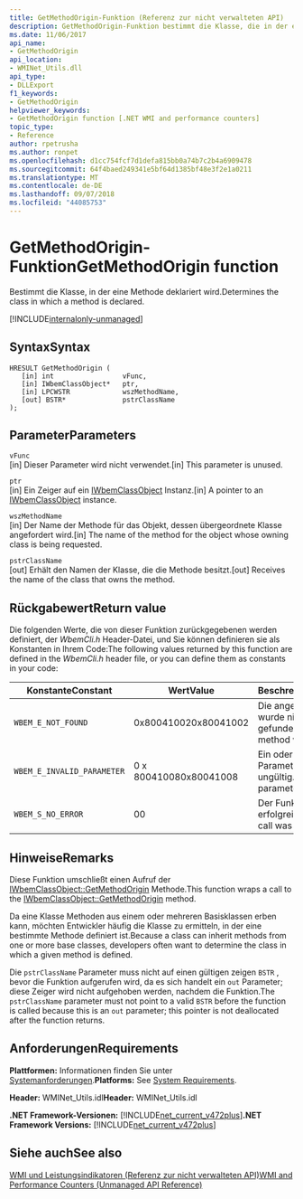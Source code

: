 ```yaml
---
title: GetMethodOrigin-Funktion (Referenz zur nicht verwalteten API)
description: GetMethodOrigin-Funktion bestimmt die Klasse, die in der eine Methode deklariert ist.
ms.date: 11/06/2017
api_name:
- GetMethodOrigin
api_location:
- WMINet_Utils.dll
api_type:
- DLLExport
f1_keywords:
- GetMethodOrigin
helpviewer_keywords:
- GetMethodOrigin function [.NET WMI and performance counters]
topic_type:
- Reference
author: rpetrusha
ms.author: ronpet
ms.openlocfilehash: d1cc754fcf7d1defa815bb0a74b7c2b4a6909478
ms.sourcegitcommit: 64f4baed249341e5bf64d1385bf48e3f2e1a0211
ms.translationtype: MT
ms.contentlocale: de-DE
ms.lasthandoff: 09/07/2018
ms.locfileid: "44085753"
---
```

# <a name="getmethodorigin-function"></a><span data-ttu-id="d80c4-103">GetMethodOrigin-Funktion</span><span class="sxs-lookup"><span data-stu-id="d80c4-103">GetMethodOrigin function</span></span>
<span data-ttu-id="d80c4-104">Bestimmt die Klasse, in der eine Methode deklariert wird.</span><span class="sxs-lookup"><span data-stu-id="d80c4-104">Determines the class in which a method is declared.</span></span>

[!INCLUDE[internalonly-unmanaged](../../../../includes/internalonly-unmanaged.md)]
    
## <a name="syntax"></a><span data-ttu-id="d80c4-105">Syntax</span><span class="sxs-lookup"><span data-stu-id="d80c4-105">Syntax</span></span>  
  
```  
HRESULT GetMethodOrigin (
   [in] int                 vFunc, 
   [in] IWbemClassObject*   ptr, 
   [in] LPCWSTR             wszMethodName,
   [out] BSTR*              pstrClassName
); 
```  

## <a name="parameters"></a><span data-ttu-id="d80c4-106">Parameter</span><span class="sxs-lookup"><span data-stu-id="d80c4-106">Parameters</span></span>

`vFunc`  
<span data-ttu-id="d80c4-107">[in] Dieser Parameter wird nicht verwendet.</span><span class="sxs-lookup"><span data-stu-id="d80c4-107">[in] This parameter is unused.</span></span>

`ptr`  
<span data-ttu-id="d80c4-108">[in] Ein Zeiger auf ein [IWbemClassObject](/windows/desktop/api/wbemcli/nn-wbemcli-iwbemclassobject) Instanz.</span><span class="sxs-lookup"><span data-stu-id="d80c4-108">[in] A pointer to an [IWbemClassObject](/windows/desktop/api/wbemcli/nn-wbemcli-iwbemclassobject) instance.</span></span>

`wszMethodName`  
<span data-ttu-id="d80c4-109">[in] Der Name der Methode für das Objekt, dessen übergeordnete Klasse angefordert wird.</span><span class="sxs-lookup"><span data-stu-id="d80c4-109">[in] The name of the method for the object whose owning class is being requested.</span></span> 

`pstrClassName`  
<span data-ttu-id="d80c4-110">[out] Erhält den Namen der Klasse, die die Methode besitzt.</span><span class="sxs-lookup"><span data-stu-id="d80c4-110">[out] Receives the name of the class that owns the method.</span></span>

## <a name="return-value"></a><span data-ttu-id="d80c4-111">Rückgabewert</span><span class="sxs-lookup"><span data-stu-id="d80c4-111">Return value</span></span>

<span data-ttu-id="d80c4-112">Die folgenden Werte, die von dieser Funktion zurückgegebenen werden definiert, der *WbemCli.h* Header-Datei, und Sie können definieren sie als Konstanten in Ihrem Code:</span><span class="sxs-lookup"><span data-stu-id="d80c4-112">The following values returned by this function are defined in the *WbemCli.h* header file, or you can define them as constants in your code:</span></span>

|<span data-ttu-id="d80c4-113">Konstante</span><span class="sxs-lookup"><span data-stu-id="d80c4-113">Constant</span></span>  |<span data-ttu-id="d80c4-114">Wert</span><span class="sxs-lookup"><span data-stu-id="d80c4-114">Value</span></span>  |<span data-ttu-id="d80c4-115">Beschreibung</span><span class="sxs-lookup"><span data-stu-id="d80c4-115">Description</span></span>  |
|---------|---------|---------|
|`WBEM_E_NOT_FOUND` | <span data-ttu-id="d80c4-116">0x80041002</span><span class="sxs-lookup"><span data-stu-id="d80c4-116">0x80041002</span></span> | <span data-ttu-id="d80c4-117">Die angegebene Methode wurde nicht gefunden.</span><span class="sxs-lookup"><span data-stu-id="d80c4-117">The specified method was not found.</span></span> |
|`WBEM_E_INVALID_PARAMETER` | <span data-ttu-id="d80c4-118">0 x 80041008</span><span class="sxs-lookup"><span data-stu-id="d80c4-118">0x80041008</span></span> | <span data-ttu-id="d80c4-119">Ein oder mehrere Parameter sind ungültig.</span><span class="sxs-lookup"><span data-stu-id="d80c4-119">One or more parameters are not valid.</span></span> |
|`WBEM_S_NO_ERROR` | <span data-ttu-id="d80c4-120">0</span><span class="sxs-lookup"><span data-stu-id="d80c4-120">0</span></span> | <span data-ttu-id="d80c4-121">Der Funktionsaufruf war erfolgreich.</span><span class="sxs-lookup"><span data-stu-id="d80c4-121">The function call was successful.</span></span>  |
  
## <a name="remarks"></a><span data-ttu-id="d80c4-122">Hinweise</span><span class="sxs-lookup"><span data-stu-id="d80c4-122">Remarks</span></span>

<span data-ttu-id="d80c4-123">Diese Funktion umschließt einen Aufruf der [IWbemClassObject::GetMethodOrigin](/windows/desktop/api/wbemcli/nf-wbemcli-iwbemclassobject-getmethod) Methode.</span><span class="sxs-lookup"><span data-stu-id="d80c4-123">This function wraps a call to the [IWbemClassObject::GetMethodOrigin](/windows/desktop/api/wbemcli/nf-wbemcli-iwbemclassobject-getmethod) method.</span></span>

<span data-ttu-id="d80c4-124">Da eine Klasse Methoden aus einem oder mehreren Basisklassen erben kann, möchten Entwickler häufig die Klasse zu ermitteln, in der eine bestimmte Methode definiert ist.</span><span class="sxs-lookup"><span data-stu-id="d80c4-124">Because a class can inherit methods from one or more base classes, developers often want to determine the class in which a given method is defined.</span></span>

<span data-ttu-id="d80c4-125">Die `pstrClassName` Parameter muss nicht auf einen gültigen zeigen `BSTR` , bevor die Funktion aufgerufen wird, da es sich handelt ein `out` Parameter; diese Zeiger wird nicht aufgehoben werden, nachdem die Funktion.</span><span class="sxs-lookup"><span data-stu-id="d80c4-125">The `pstrClassName` parameter must not point to a valid `BSTR` before the function is called because this is an `out` parameter; this pointer is not deallocated after the function returns.</span></span>

## <a name="requirements"></a><span data-ttu-id="d80c4-126">Anforderungen</span><span class="sxs-lookup"><span data-stu-id="d80c4-126">Requirements</span></span>  
<span data-ttu-id="d80c4-127">**Plattformen:** Informationen finden Sie unter [Systemanforderungen](../../../../docs/framework/get-started/system-requirements.md).</span><span class="sxs-lookup"><span data-stu-id="d80c4-127">**Platforms:** See [System Requirements](../../../../docs/framework/get-started/system-requirements.md).</span></span>  
  
 <span data-ttu-id="d80c4-128">**Header:** WMINet_Utils.idl</span><span class="sxs-lookup"><span data-stu-id="d80c4-128">**Header:** WMINet_Utils.idl</span></span>  
  
 <span data-ttu-id="d80c4-129">**.NET Framework-Versionen:** [!INCLUDE[net_current_v472plus](../../../../includes/net-current-v472plus.md)]</span><span class="sxs-lookup"><span data-stu-id="d80c4-129">**.NET Framework Versions:** [!INCLUDE[net_current_v472plus](../../../../includes/net-current-v472plus.md)]</span></span>  
  
## <a name="see-also"></a><span data-ttu-id="d80c4-130">Siehe auch</span><span class="sxs-lookup"><span data-stu-id="d80c4-130">See also</span></span>  
[<span data-ttu-id="d80c4-131">WMI und Leistungsindikatoren (Referenz zur nicht verwalteten API)</span><span class="sxs-lookup"><span data-stu-id="d80c4-131">WMI and Performance Counters (Unmanaged API Reference)</span></span>](index.md)
